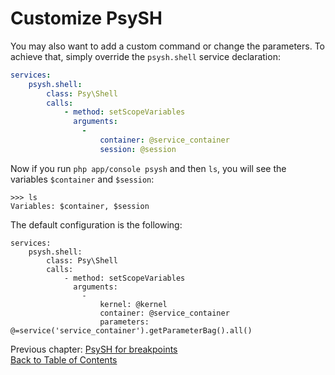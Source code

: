 # Customize PsySH

You may also want to add a custom command or change the parameters. To achieve that, simply override the
`psysh.shell` service declaration:

```yaml
services:
    psysh.shell:
        class: Psy\Shell
        calls:
            - method: setScopeVariables
              arguments:
                -
                    container: @service_container
                    session: @session
```

Now if you run `php app/console psysh` and then `ls`, you will see the variables `$container` and `$session`:

```
>>> ls
Variables: $container, $session
```

The default configuration is the following:

```
services:
    psysh.shell:
        class: Psy\Shell
        calls:
            - method: setScopeVariables
              arguments:
                -
                    kernel: @kernel
                    container: @service_container
                    parameters: @=service('service_container').getParameterBag().all()
```

Previous chapter: [PsySH for breakpoints](breakpoint.md)<br />
[Back to Table of Contents](./../../README.md#documentation)
